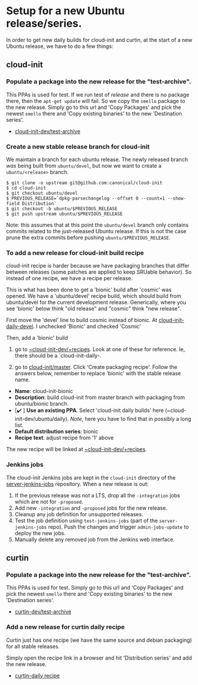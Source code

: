 # Setup for a new Ubuntu release/series.

In order to get new daily builds for cloud-init and curtin, at the start of
a new Ubuntu release, we have to do a few things:

## cloud-init

### Populate a package into the new release for the "test-archive".
 
This PPAs is used for test.  If we run test of _release_ and there is no 
package there, then the `apt-get update` will fail. So we copy the
`smello` package to the new release.  Simply go to this url
and 'Copy Packages' and pick the newest `smello` there and
'Copy existing binaries' to the new 'Destination series'.

 * [cloud-init-dev/test-archive](https://launchpad.net/~cloud-init-dev/+archive/ubuntu/test-archive)

### Create a new stable release branch for cloud-init
We maintain a branch for each ubuntu release.  The newly released branch *was*
being built from `ubuntu/devel`, but now we want to create a `ubuntu/<release>`
branch.

    $ git clone -o upstream git@github.com:canonical/cloud-init
    $ cd cloud-init
    $ git checkout ubuntu/devel
    $ PREVIOUS_RELEASE=`dpkg-parsechangelog --offset 0 --count=1 --show-field Distribution`
    $ git checkout -b ubuntu/$PREVIOUS_RELEASE
    $ git push upstream ubuntu/$PREVIOUS_RELEASE

Note: this assumes that at this point the `ubuntu/devel` branch only
contains commits related to the just-released Ubuntu release. If this is not
the case prune the extra commits before pushing `ubuntu/$PREVIOUS_RELEASE`.

### To add a new release for cloud-init build recipe
cloud-init recipe is harder because we have packaging branches that differ
between releases (some patches are applied to keep SRUable behavior).
So instead of one recipe, we have a recipe per release.

This is what has been done to get a 'bionic' build after 'cosmic' was opened.
We have a 'ubuntu/devel' recipe build, which should build from ubuntu/devel
for the current development release.  Generically, where you see 'bionic'
below think "old release" and "cosmic" think "new release".

First move the 'devel' line to build cosmic instead of bionic.
At [cloud-init-daily-devel](https://code.launchpad.net/~cloud-init-dev/+recipe/cloud-init-daily-devel). I unchecked 'Bionic' and checked 'Cosmic'

Then, add a 'bionic' build

 1. go to [~cloud-init-dev/+recipes](https://code.launchpad.net/~cloud-init-dev/+recipes).  Look at one of these for reference.  Ie, there should be a `cloud-init-daily-<RELEASE-2>.

 2. go to [cloud-init/master](https://code.launchpad.net/~cloud-init-dev/cloud-init/+git/cloud-init/+ref/master).  Click 'Create packaging recipe'.  Follow the answers below, remember to replace 'bionic' with the stable release name.

   * **Name**: cloud-init-bionic
   * **Description**: build cloud-init from master branch with packaging from ubuntu/bionic branch.
   * [✔️ ] **Use an existing PPA**.  Select 'cloud-init daily builds' here (~cloud-init-dev/ubuntu/daily).  *Note*, here you have to find that in possibly a long list.
   * **Default distribution series**: bionic
   * **Recipe text**: adjust recipe from '1' above

The new recipe will be linked at [~cloud-init-dev/+recipes](https://code.launchpad.net/~cloud-init-dev/+recipes).

### Jenkins jobs

The cloud-init Jenkins jobs are kept in the `cloud-init` directory of the
[server-jenkins-jobs](https://github.com/canonical/server-jenkins-jobs/)
repository. When a new release is out:

  1. If the previous release was not a LTS, drop all the `-integration`
  jobs which are not for `-proposed`. 
  2. Add new `-integration` and `-proposed` jobs for the new release.
  3. Cleanup any job definition for unsupported releases.
  4. Test the job definition using `test-jenkins-jobs` (part of the
  `server-jenkins-jobs` repo). Push the changes and trigger `admin-jobs-update`
  to deploy the new jobs.
  5. Manually delete any removed job from the Jenkins web interface.

## curtin

### Populate a package into the new release for the "test-archive".

This PPAs is used for test. Simply go to this url and 'Copy Packages' and pick
the newest `smello` there and 'Copy existing binaries' to the new 'Destination
series'.

 * [curtin-dev/test-archive](https://launchpad.net/~curtin-dev/+archive/ubuntu/test-archive)

### Add a new release for curtin daily recipe
Curtin just has one recipe (we have the same source and debian packaging)
for all stable releases.

Simply open the recipe link in a browser and hit 'Distribution series'
and add the new release.

  * [curtin-daily recipe](https://code.launchpad.net/~curtin-dev/+recipe/curtin-daily)

